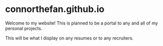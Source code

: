 # connorthefan.github.io

Welcome to my website! This is planned to be a portal to any and all of my personal projects.

This will be what I display on any resumes or to any recruiters. 
